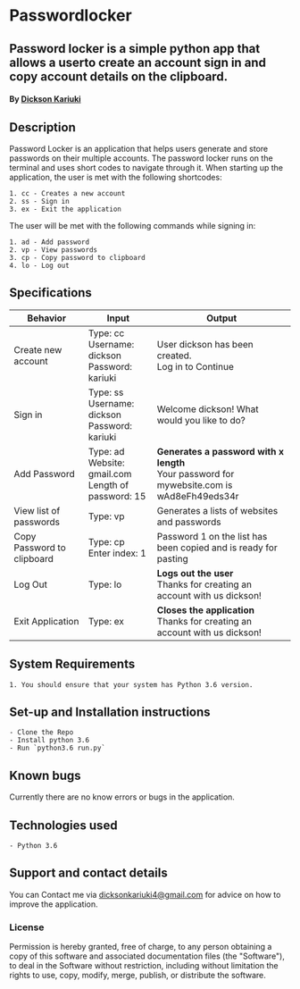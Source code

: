 # Passwordlocker

## Password locker is a simple python app that allows a userto create an account sign in and copy account details on the clipboard.

#### By **[Dickson Kariuki](https://github.com/dicksonkariuki)**

## Description

Password Locker is an application that helps users generate and store passwords on their multiple accounts.
The password locker runs on the terminal and uses short codes to navigate through it.
When starting up the application, the user is met with the following shortcodes:

    1. cc - Creates a new account
    2. ss - Sign in
    3. ex - Exit the application

The user will be met with the following commands while signing in:

    1. ad - Add password
    2. vp - View passwords
    3. cp - Copy password to clipboard
    4. lo - Log out

## Specifications

| Behavior                   | Input                                                      | Output                                                                                       |
| -------------------------- | ---------------------------------------------------------- | -------------------------------------------------------------------------------------------- |
| Create new account         | Type: cc <br>Username: dickson <br>Password: kariuki       | User dickson has been created.<br>Log in to Continue                                         |
| Sign in                    | Type: ss <br>Username: dickson<br>Password: kariuki        | Welcome dickson! What would you like to do?                                                  |
| Add Password               | Type: ad <br>Website: gmail.com <br>Length of password: 15 | **Generates a password with x length**<br>Your password for mywebsite.com is wAd8eFh49eds34r |
| View list of passwords     | Type: vp                                                   | Generates a lists of websites and passwords                                                  |
| Copy Password to clipboard | Type: cp <br>Enter index: 1                                | Password 1 on the list has been copied and is ready for pasting                              |
| Log Out                    | Type: lo                                                   | **Logs out the user** <br>Thanks for creating an account with us dickson!                    |
| Exit Application           | Type: ex                                                   | **Closes the application** <br>Thanks for creating an account with us dickson!               |

## System Requirements

    1. You should ensure that your system has Python 3.6 version.

## Set-up and Installation instructions

    - Clone the Repo
    - Install python 3.6
    - Run `python3.6 run.py`

## Known bugs

Currently there are no know errors or bugs in the application.

## Technologies used

    - Python 3.6

## Support and contact details

You can Contact me via dicksonkariuki4@gmail.com for advice on how to improve the application.

### License

Permission is hereby granted, free of charge, to any person obtaining a copy of this software and associated documentation files (the "Software"), to deal in the Software without restriction, including without limitation the rights to use, copy, modify, merge, publish, or distribute the software.

